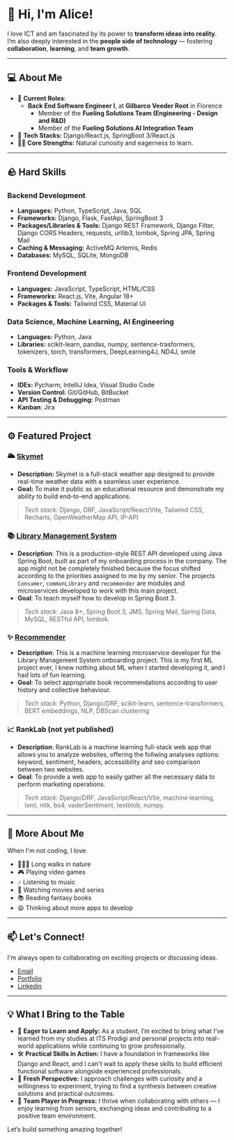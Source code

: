 # 👋 Hi, I'm Alice!

I love ICT and am fascinated by its power to **transform ideas into reality**.
I’m also deeply interested in the **people side of technology** — fostering **collaboration**, **learning**, and **team growth**.

---

## 💻 About Me  

- 🌟 **Current Roles**:
  - **Back End Software Engineer I**, at **Gilbarco Veeder Root** in Florence
    - Member of the **Fueling Solutions Team (Engineering - Design and R&D)**
    - Member of the **Fueling Solutions AI Integration Team**
- 🤖 **Tech Stacks:** Django/React.js, SpringBoot 3/React.js
- 💪🏼 **Core Strengths:** Natural curiosity and eagerness to learn.

---

## 🪨 Hard Skills

### Backend Development
- **Languages:** Python, TypeScript, Java, SQL
- **Frameworks:** Django, Flask, FastApi, SpringBoot 3
- **Packages/Libraries & Tools:** Django REST Framework, Django Filter, Django CORS Headers, requests, urllib3, lombok, Spring JPA, Spring Mail
- **Caching & Messaging:** ActiveMQ Artemis, Redis 
- **Databases:** MySQL, SQLite, MongoDB

### Frontend Development
- **Languages:** JavaScript, TypeScript, HTML/CSS
- **Frameworks:** React.js, Vite, Angular 18+
- **Packages & Tools:** Tailwind CSS, Material UI

### Data Science, Machine Learning, AI Engineering
- **Languages:** Python, Java
- **Libraries:** scikit-learn, pandas, numpy, sentence-trasformers, tokenizers, torch, transformers, DeepLearning4J, ND4J, smile

### Tools & Workflow
- **IDEs:** Pycharm, IntelliJ Idea, Visual Studio Code
- **Version Control:** Git/GitHub, BitBucket
- **API Testing & Debugging:** Postman
- **Kanban**: Jira

---

## ⚙️ Featured Project

### 🌥️ [Skymet](https://github.com/sviluppalice/skymet)
- **Description:** Skymet is a full-stack weather app designed to provide real-time weather data with a seamless user experience.
- **Goal:** To make it public as an educational resource and demonstrate my ability to build end-to-end applications.

> *Tech stack:* Django, DRF, JavaScript/React/Vite, Tailwind CSS, Recharts, OpenWeatherMap API, IP-API

### 📚 [Library Management System](https://github.com/sviluppalice/library-management-system)
- **Description**: This is a production-style REST API developed using Java Spring Boot, built as part of my onboarding process in the company. The app might not be completely finished because the focus shifted according to the priorities assigned to me by my senior. The projects `Consumer`, `commonLibrary` and `recommender` are modules and microservices developed to work with this main project.
- **Goal**: To teach myself how to develop in Spring Boot 3.
  
> *Tech stack:* Java 8+, Spring Boot 3, JMS, Spring Mail, Spring Data, MySQL, RESTful API, lombok.

### ✨ [Recommender](https://github.com/sviluppalice/recommender)
- **Description**: This is a machine learning microservice developer for the Library Management System onboarding project. This is my first ML project ever, I knew nothing about ML when I started developing it, and I had lots of fun learning.
- **Goal**: To select appropriate book recommendations according to user history and collective behaviour.

> *Tech stack:* Python, Django/DRF, scikit-learn, sentence-transformers, BERT embeddings, NLP, DBScan clustering

### 📈 **RankLab** (not yet published)
- **Description**: RankLab is a machine learning full-stack web app that allows you to analyze websites, offering the follwing analyses options: keyword, sentiment, headers, accessibility and seo comparison between two websites.
- **Goal**: To provide a web app to easily gather all the necessary data to perform marketing operations.
  
> *Tech stack:* Django/DRF, JavaScript/React/Vite, machine learning, lxml, nltk, bs4, vaderSentiment, textblob, numpy.

---

## 🎉 More About Me

When I'm not coding, I love:
- 🚶🏻‍♀️ Long walks in nature
- 🎮 Playing video games
- 🎶 Listening to music
- 🎥 Watching movies and series
- 📚 Reading fantasy books
- 😫 Thinking about more apps to develop

---

## 📫 Let's Connect!

I'm always open to collaborating on exciting projects or discussing ideas.
- [Email](mailto:alice.telese.dev@gmail.com)
- [Portfolio](https://github.com/sviluppalice?tab=repositories)
- [Linkedin](https://www.linkedin.com/in/alice-i-t-99b60a346/)

---

## 💡 What I Bring to the Table

- 🌱 **Eager to Learn and Apply:** As a student, I’m excited to bring what I’ve learned from my studies at ITS Prodigi and personal projects into real-world applications while continuing to grow professionally.
- 🛠️ **Practical Skills in Action:** I have a foundation in frameworks like Django and React, and I can't wait to apply these skills to build efficient functional software alongside experienced professionals.
- 🌟 **Fresh Perspective:** I approach challenges with curiosity and a willingness to experiment, trying to find a synthesis between creative solutions and practical outcomes.
- 🤝 **Team Player in Progress:** I thrive when collaborating with others — I enjoy learning from seniors, exchanging ideas and contributing to a positive team environment.

Let’s build something amazing together!
